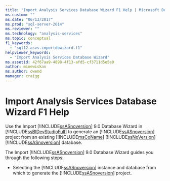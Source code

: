 ```yaml
---
title: "Import Analysis Services Database Wizard F1 Help | Microsoft Docs"
ms.custom: ""
ms.date: "06/13/2017"
ms.prod: "sql-server-2014"
ms.reviewer: ""
ms.technology: "analysis-services"
ms.topic: conceptual
f1_keywords: 
  - "sql12.asvs.importdbwizard.f1"
helpviewer_keywords: 
  - "Import Analysis Services Database Wizard"
ms.assetid: 42f67aa9-4898-4f13-afd5-cf3711d5e5e0
author: minewiskan
ms.author: owend
manager: craigg
---
```

# Import Analysis Services Database Wizard F1 Help
  Use the Import [!INCLUDE[ssASnoversion](../includes/ssasnoversion-md.md)] 9.0 Database Wizard in [!INCLUDE[ssBIDevStudioFull](../includes/ssbidevstudiofull-md.md)] to generate an [!INCLUDE[ssASnoversion](../includes/ssasnoversion-md.md)] project from an existing [!INCLUDE[msCoName](../includes/msconame-md.md)] [!INCLUDE[ssNoVersion](../includes/ssnoversion-md.md)] [!INCLUDE[ssASnoversion](../includes/ssasnoversion-md.md)] database.  
  
 The Import [!INCLUDE[ssASnoversion](../includes/ssasnoversion-md.md)] 9.0 Database Wizard guides you through the following steps:  
  
-   Selecting the [!INCLUDE[ssASnoversion](../includes/ssasnoversion-md.md)] instance and database from which to generate the [!INCLUDE[ssASnoversion](../includes/ssasnoversion-md.md)] project.  
  
  
